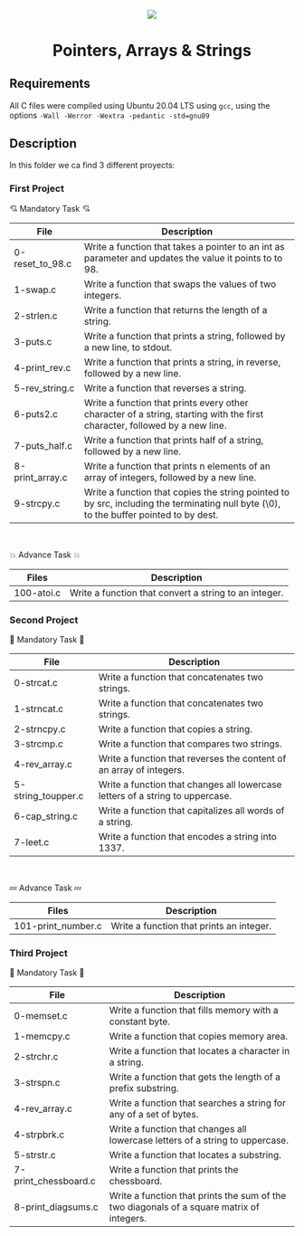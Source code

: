 <h4 align="center">
<div class=HeaderSticker>
<img src="https://media.giphy.com/media/u2pmTWUi0MXjyrMaVj/giphy.gif"/>
<h1 align="center"> Pointers, Arrays & Strings </h1>
</h4>

## Requirements

All C files were compiled using Ubuntu 20.04 LTS using `gcc`, using the options `-Wall -Werror -Wextra -pedantic -std=gnu89`

## Description

In this folder we ca find 3 different proyects:

### First Project

:cupid: Mandatory Task :cupid:

| File            | Description                                                                                                                            |
|-----------------|----------------------------------------------------------------------------------------------------------------------------------------|
| 0-reset_to_98.c | Write a function that takes a pointer to an int as parameter and updates the value it points to to 98.                                 |
| 1-swap.c        | Write a function that swaps the values of two integers.                                                                                |
| 2-strlen.c      | Write a function that returns the length of a string.                                                                                  |
| 3-puts.c        | Write a function that prints a string, followed by a new line, to stdout.                                                              |
| 4-print_rev.c   | Write a function that prints a string, in reverse, followed by a new line.                                                             |
| 5-rev_string.c  | Write a function that reverses a string.                                                                                               |
| 6-puts2.c       | Write a function that prints every other character of a string, starting with the first character, followed by a new line.             |
| 7-puts_half.c   | Write a function that prints half of a string, followed by a new line.                                                                 |
| 8-print_array.c | Write a function that prints n elements of an array of integers, followed by a new line.                                               |
| 9-strcpy.c      | Write a function that copies the string pointed to by src, including the terminating null byte (\0), to the buffer pointed to by dest. |

<br>

:boom: Advance Task :boom:

| Files      | Description                                           |
|------------|-------------------------------------------------------|
| 100-atoi.c | Write a function that convert a string to an integer. |

### Second Project

:revolving_hearts: Mandatory Task :revolving_hearts:

| File               | Description                                                                   |
|--------------------|-------------------------------------------------------------------------------|
| 0-strcat.c         | Write a function that concatenates two strings.                               |
| 1-strncat.c        | Write a function that concatenates two strings.                               |
| 2-strncpy.c        | Write a function that copies a string.                                        |
| 3-strcmp.c         | Write a function that compares two strings.                                   |
| 4-rev_array.c      | Write a function that reverses the content of an array of integers.           |
| 5-string_toupper.c | Write a function that changes all lowercase letters of a string to uppercase. |
| 6-cap_string.c     | Write a function that capitalizes all words of a string.                      |
| 7-leet.c           | Write a function that encodes a string into 1337.                             |

<br>

:zzz: Advance Task :zzz:

| Files              | Description                              |
|--------------------|------------------------------------------|
| 101-print_number.c | Write a function that prints an integer. |

### Third Project

:love_letter: Mandatory Task :love_letter:

| File                 | Description                                                                               |
|----------------------|-------------------------------------------------------------------------------------------|
| 0-memset.c           | Write a function that fills memory with a constant byte.                                  |
| 1-memcpy.c           | Write a function that copies memory area.                                                 |
| 2-strchr.c           | Write a function that locates a character in a string.                                    |
| 3-strspn.c           | Write a function that gets the length of a prefix substring.                              |
| 4-rev_array.c        | Write a function that searches a string for any of a set of bytes.                        |
| 4-strpbrk.c          | Write a function that changes all lowercase letters of a string to uppercase.             |
| 5-strstr.c           | Write a function that locates a substring.                                                |
| 7-print_chessboard.c | Write a function that prints the chessboard.                                              |
| 8-print_diagsums.c   | Write a function that prints the sum of the two diagonals of a square matrix of integers. |
